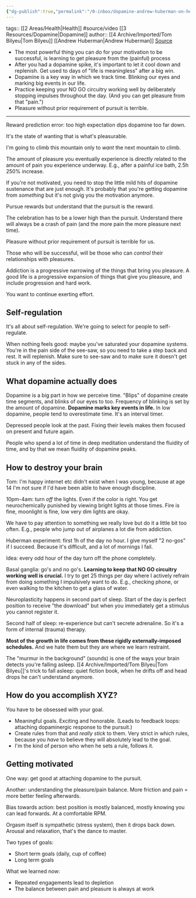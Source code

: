 ```yaml
---
{"dg-publish":true,"permalink":"/0-inbox/dopamine-andrew-huberman-on-health-theory/"}
---
```


tags:: [[2 Areas/Health\|Health]] #source/video [[3 Resources/Dopamine\|Dopamine]]
author:: [[4 Archive/Imported/Tom Bilyeu\|Tom Bilyeu]] [[Andrew Huberman\|Andrew Huberman]]
[Source](https://www.youtube.com/watch?v=xLORsLlcT48)

- The most powerful thing you can do for your motivation to be successful, is learning to get pleasure from the (painful) process
- After you had a dopamine spike, it's important to let it cool down and replenish. Get used to days of "life is meaningless" after a big win.
- Dopamine is a key way in which we track time. Blinking our eyes and marking big events in our life.
- Practice keeping your NO GO circuitry working well by deliberately stopping impulses throughout the day. (And you can get pleasure from that "pain.")
- Pleasure without prior requirement of pursuit is terrible.

---

Reward prediction error: too high expectation dips dopamine too far down.

It's the state of wanting that is what's pleasurable.

I'm going to climb this mountain only to *want* the next mountain to climb.

The amount of pleasure you eventually experience is directly related to the amount of pain you experience underway. E.g., after a painful ice bath, 2.5h 250% increase.

If you're not motivated, you need to stop the little mild hits of dopamine sustenance that are just enough. It's probably that you're getting dopamine from *something* but it's not givig you the motivation anymore.

Pursue rewards but understand that the pursuit is the reward.

The celebration has to be a lower high than the pursuit. Understand there will always be a crash of pain (and the more pain the more pleasure next time).

Pleasure without prior requirement of pursuit is terrible for us.

Those who will be successful, will be those who can *control* their relationships with pleasures.

Addiction is a progressive narrowing of the things that bring you pleasure.
A good life is a progressive expansion of things that give you pleasure, and include progression and hard work.

You want to continue exerting effort.

## Self-regulation
It's all about self-regulation. We're going to select for people to self-regulate.

When nothing feels good: maybe you've saturated your dopamine systems. You're in the pain side of the see-saw, so you need to take a step back and rest. It will replenish. Make sure to see-saw and to make sure it doesn't get stuck in any of the sides.

## What dopamine actually does
Dopamine is a big part in how we perceive time. "Blips" of dopamine create time segments, and blinks of our eyes to too. Frequency of blinking is set by the amount of dopamine. **Dopamine marks key events in life.** In low dopamine, people tend to overestimate time. It's an interval timer.

Depressed people look at the past. Fixing their levels makes them focused on present and future again.

People who spend a lot of time in deep meditation understand the fluidity of time, and by that we mean fluidity of dopamine peaks.

## How to destroy your brain
Tom: I'm happy internet etc didn't exist when I was young, because at age 14 I'm not sure if I'd have been able to have enough discipline.

10pm-4am: turn *off* the lights. Even if the color is right. You get neurochemically punished by viewing bright lights at those times. Fire is fine, moonlight is fine, low very dim lights are okay.

We have to pay attention to something we really love but do it a little bit too often. E.g., people who jump out of airplanes a lot die from addiction.

Huberman experiment: first 1h of the day no hour. I give myself "2 no-gos" if I succeed. Because it's difficult, and a lot of mornings I fail.

Idea: every odd hour of the day turn off the phone completely.

Basal ganglia: go's and no go's. **Learning to keep that NO GO circuitry working well is crucial.** I try to get 25 things per day where I actively refrain from doing something I impulsively want to do. E.g., checking phone, or even walking to the kitchen to get a glass of water.

Neuroplasticity happens in second part of sleep. Start of the day is perfect position to receive "the download" but when you immediately get a stimulus you cannot register it.

Second half of sleep: re-experience but can't secrete adrenaline. So it's a form of internal (trauma) therapy.

**Most of the growth in life comes from these rigidly externally-imposed schedules.** And we hate them but they are where we learn restraint.

The "murmur in the background" (sounds) is one of the ways your brain detects you're falling asleep. [[4 Archive/Imported/Tom Bilyeu\|Tom Bilyeu]]'s trick to fall asleep: quiet fiction book, when he drifts off and head drops he can't understand anymore.

## How do you accomplish XYZ?
You have to be obsessed with your goal.
- Meaningful goals. Exciting and honorable. (Leads to feedback loops: attaching dopaminergic response to the pursuit.)
- Create rules from that and *really stick* to them. Very strict in which rules, because you *have* to believe they will absolutely lead to the goal.
- I'm the kind of person who when he sets a rule, follows it.

## Getting motivated
One way: get good at attaching dopamine to the pursuit.

Another: understanding the pleasure/pain balance. More friction and pain = more better feeling afterwards.

Bias towards action: best position is mostly balanced, mostly knowing you can lead forwards. At a comfortable RPM.

Orgasm itself is sympathetic (stress system), then it drops back down. Arousal and relaxation, that's the dance to master.

Two types of goals:
- Short term goals (daily, cup of coffee)
- Long term goals

What we learned now:
- Repeated engagements lead to depletion
- The balance between pain and pleasure is always at work